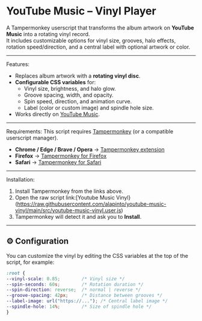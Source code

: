 # YouTube Music – Vinyl Player

A Tampermonkey userscript that transforms the album artwork on **YouTube Music** into a rotating vinyl record.  
It includes customizable options for vinyl size, grooves, halo effects, rotation speed/direction, and a central label with optional artwork or color.

---

Features:
- Replaces album artwork with a **rotating vinyl disc**.  
- **Configurable CSS variables** for:
  - Vinyl size, brightness, and halo glow.  
  - Groove spacing, width, and opacity.  
  - Spin speed, direction, and animation curve.  
  - Label (color or custom image) and spindle hole size.  
- Works directly on [YouTube Music](https://music.youtube.com).  

---

Requirements:
This script requires [Tampermonkey](https://www.tampermonkey.net/) (or a compatible userscript manager).  

- **Chrome / Edge / Brave / Opera** → [Tampermonkey extension](https://www.tampermonkey.net/?ext=dhdg&browser=chrome)  
- **Firefox** → [Tampermonkey for Firefox](https://www.tampermonkey.net/?ext=dhdg&browser=firefox)  
- **Safari** → [Tampermonkey for Safari](https://www.tampermonkey.net/?ext=dhdg&browser=safari)  

---

Installation:
1. Install Tampermonkey from the links above.  
2. Open the raw script link:[Youtube Music Vinyl}(https://raw.githubusercontent.com/alapinto/youtube-music-vinyl/main/src/youtube-music-vinyl.user.js)
3. Tampermonkey will detect it and ask you to **Install**.  

---

## ⚙️ Configuration
You can customize the vinyl by editing the CSS variables at the top of the script, for example:

```css
:root {
--vinyl-scale: 0.85;        /* Vinyl size */
--spin-seconds: 60s;        /* Rotation duration */
--spin-direction: reverse;  /* normal | reverse */
--groove-spacing: 42px;     /* Distance between grooves */
--label-image: url("https://..."); /* Central label image */
--spindle-hole: 14%;        /* Size of spindle hole */
}
